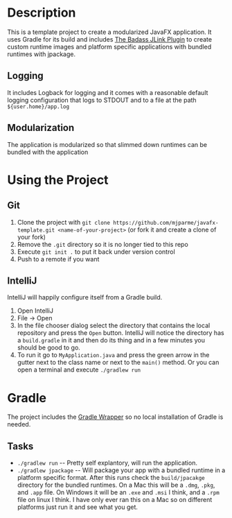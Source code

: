 # Description

This is a template project to create a modularized JavaFX application. It uses Gradle for its build and includes
[The Badass JLink Plugin](https://badass-jlink-plugin.beryx.org/releases/latest/) to create custom runtime images 
and platform specific applications with bundled runtimes with jpackage.

## Logging

It includes Logback for logging and it comes with a reasonable default logging configuration that logs to STDOUT and 
to a file at the path `${user.home}/app.log`

## Modularization

The application is modularized so that slimmed down runtimes can be bundled with the application

# Using the Project

## Git

1. Clone the project with `git clone https://github.com/mjparme/javafx-template.git <name-of-your-project>` (or fork it and create a clone of your fork)
1. Remove the `.git` directory so it is no longer tied to this repo 
1. Execute `git init .` to put it back under version control
1. Push to a remote if you want 

## IntelliJ

IntelliJ will happily configure itself from a Gradle build. 

1. Open IntelliJ
2. File -> Open
3. In the file chooser dialog select the directory that contains the local repository and press the `Open` button. 
IntelliJ will notice the directory has a `build.gradle` in it and then do its thing and in a few minutes you should be good to go.
4. To run it go to `MyApplication.java` and press the green arrow in the gutter next to the class name or 
next to the `main()` method. Or you can open a terminal and execute `./gradlew run`


# Gradle

The project includes the [Gradle Wrapper](https://docs.gradle.org/current/userguide/gradle_wrapper.html) so no local installation of Gradle is needed. 

## Tasks

* `./gradlew run` -- Pretty self explantory, will run the application. 
* `./gradlew jpackage` -- Will package your app with a bundled runtime in a platform specific format. After this runs check the `build/jpacakge` directory for the bundled runtimes. On a Mac this will be a `.dmg`, `.pkg`, and `.app` file. On Windows it will be an `.exe` and `.msi` I think, and a `.rpm` file on linux I think. I have only ever ran this on a Mac so on different platforms just run it and see what you get.  
